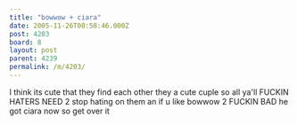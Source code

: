 ```yaml
---
title: "bowwow + ciara"
date: 2005-11-26T00:58:46.000Z
post: 4203
board: 8
layout: post
parent: 4239
permalink: /m/4203/
---
```

I think its cute that they find each other they a cute cuple so all ya'll FUCKIN HATERS NEED 2 stop hating on them an if u like bowwow 2 FUCKIN  BAD he got ciara now so get over it

